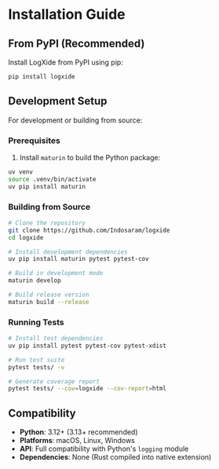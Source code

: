 # Installation Guide

## From PyPI (Recommended)

Install LogXide from PyPI using pip:

```bash
pip install logxide
```

## Development Setup

For development or building from source:

### Prerequisites

1. Install `maturin` to build the Python package:

```bash
uv venv
source .venv/bin/activate
uv pip install maturin
```

### Building from Source

```bash
# Clone the repository
git clone https://github.com/Indosaram/logxide
cd logxide

# Install development dependencies
uv pip install maturin pytest pytest-cov

# Build in development mode
maturin develop

# Build release version
maturin build --release
```

### Running Tests

```bash
# Install test dependencies
uv pip install pytest pytest-cov pytest-xdist

# Run test suite
pytest tests/ -v

# Generate coverage report
pytest tests/ --cov=logxide --cov-report=html
```

## Compatibility

- **Python**: 3.12+ (3.13+ recommended)
- **Platforms**: macOS, Linux, Windows
- **API**: Full compatibility with Python's `logging` module
- **Dependencies**: None (Rust compiled into native extension)
